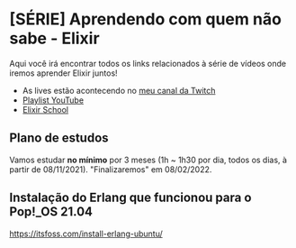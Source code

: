 # [SÉRIE] Aprendendo com quem não sabe - Elixir

Aqui você irá encontrar todos os links relacionados à série de vídeos onde iremos aprender Elixir juntos!

- As lives estão acontecendo no [meu canal da Twitch](https://twitch.tv/fdaciuk)
- [Playlist YouTube](https://www.youtube.com/playlist?list=PLr4c053wuXU-YY4GmqUM3y_uauspsmO0O)
- [Elixir School](https://elixirschool.com)

## Plano de estudos

Vamos estudar **no mínimo** por 3 meses (1h ~ 1h30 por dia, todos os dias, à partir de 08/11/2021).
"Finalizaremos" em 08/02/2022.

## Instalação do Erlang que funcionou para o Pop!_OS 21.04

https://itsfoss.com/install-erlang-ubuntu/
